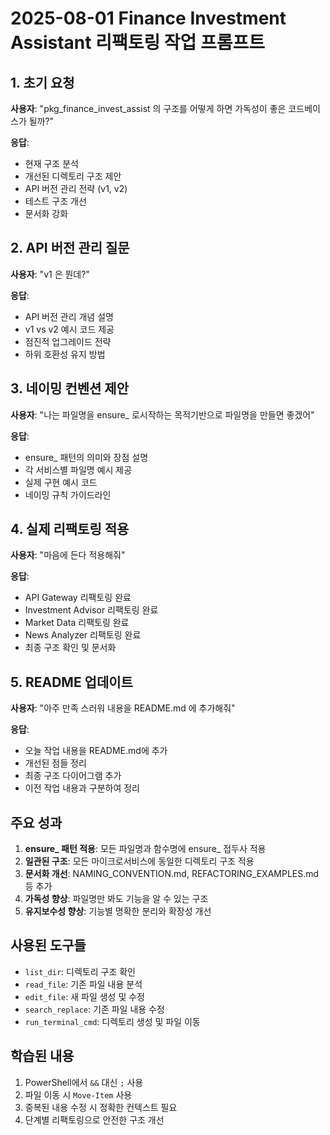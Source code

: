 # 2025-08-01 Finance Investment Assistant 리팩토링 작업 프롬프트

## 1. 초기 요청
**사용자**: "pkg_finance_invest_assist 의 구조를 어떻게 하면 가독성이 좋은 코드베이스가 될까?"

**응답**: 
- 현재 구조 분석
- 개선된 디렉토리 구조 제안
- API 버전 관리 전략 (v1, v2)
- 테스트 구조 개선
- 문서화 강화

## 2. API 버전 관리 질문
**사용자**: "v1 은 뭔데?"

**응답**:
- API 버전 관리 개념 설명
- v1 vs v2 예시 코드 제공
- 점진적 업그레이드 전략
- 하위 호환성 유지 방법

## 3. 네이밍 컨벤션 제안
**사용자**: "나는 파일명을 ensure_ 로시작하는 목적기반으로 파일명을 만들면 좋겠어"

**응답**:
- ensure_ 패턴의 의미와 장점 설명
- 각 서비스별 파일명 예시 제공
- 실제 구현 예시 코드
- 네이밍 규칙 가이드라인

## 4. 실제 리팩토링 적용
**사용자**: "마음에 든다 적용해줘"

**응답**:
- API Gateway 리팩토링 완료
- Investment Advisor 리팩토링 완료
- Market Data 리팩토링 완료
- News Analyzer 리팩토링 완료
- 최종 구조 확인 및 문서화

## 5. README 업데이트
**사용자**: "아주 만족 스러워 내용을 README.md 에 추가해줘"

**응답**:
- 오늘 작업 내용을 README.md에 추가
- 개선된 점들 정리
- 최종 구조 다이어그램 추가
- 이전 작업 내용과 구분하여 정리

## 주요 성과
1. **ensure_ 패턴 적용**: 모든 파일명과 함수명에 ensure_ 접두사 적용
2. **일관된 구조**: 모든 마이크로서비스에 동일한 디렉토리 구조 적용
3. **문서화 개선**: NAMING_CONVENTION.md, REFACTORING_EXAMPLES.md 등 추가
4. **가독성 향상**: 파일명만 봐도 기능을 알 수 있는 구조
5. **유지보수성 향상**: 기능별 명확한 분리와 확장성 개선

## 사용된 도구들
- `list_dir`: 디렉토리 구조 확인
- `read_file`: 기존 파일 내용 분석
- `edit_file`: 새 파일 생성 및 수정
- `search_replace`: 기존 파일 내용 수정
- `run_terminal_cmd`: 디렉토리 생성 및 파일 이동

## 학습된 내용
1. PowerShell에서 `&&` 대신 `;` 사용
2. 파일 이동 시 `Move-Item` 사용
3. 중복된 내용 수정 시 정확한 컨텍스트 필요
4. 단계별 리팩토링으로 안전한 구조 개선 